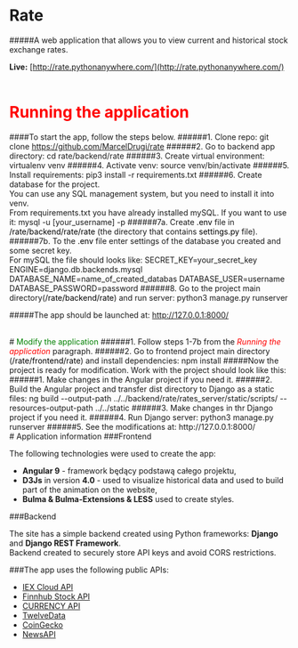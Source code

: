 # Rate
#####A web application that allows you to view current and historical stock exchange rates.

 **Live:**  [http://rate.pythonanywhere.com/](http://rate.pythonanywhere.com/)
<br><br>
# <span style="color:red"> Running the application </span>
####To start the app, follow the steps below.
######1. Clone repo:
    git clone https://github.com/MarcelDrugi/rate
######2. Go to backend app directory:
    cd rate/backend/rate
######3. Create virtual environment:
    virtualenv venv 
######4. Activate venv:
    source venv/bin/activate
######5. Install requirements:
    pip3 install -r  requirements.txt
######6. Create database for the project. <br>You can use any SQL management system, but you need to install it into venv.<br> From requirements.txt you have already installed mySQL. If you want to use it: 
    mysql -u [your_username] -p
######7a. Create  <span style="color:black">.env</span> file in <span style="color:black">/rate/backend/rate/rate</span> (the directory that contains <span style="color:black">settings.py</span> file).<br>
######7b. To the <span style="color:black">.env</span>  file enter settings of the database you created and some secret key. <br> For mySQL the file should looks like:
    SECRET_KEY=your_secret_key
    ENGINE=django.db.backends.mysql
    DATABASE_NAME=name_of_created_databas
    DATABASE_USER=username
    DATABASE_PASSWORD=password
######8. Go to the project main directory(<span style="color:black">/rate/backend/rate</span>) and run server:
    python3 manage.py runserver


#####The app should be launched at:
    http://127.0.0.1:8000/

<br>
# <span style="color:green"> Modify the application</span>
######1. Follow steps 1-7b from the <span style="color:red"><i>Running the application</i></span> paragraph.
######2. Go to frontend project main directory (<span style="color:black">/rate/frontend/rate</span>) and install dependencies:
    npm install
#####Now the project is ready for modification. Work with the project should look like this:
######1. Make changes in the Angular project if you need it. 
######2. Build the Angular project and transfer dist directory to Django as a static files:
    ng build --output-path ../../backend/rate/rates_server/static/scripts/ --resources-output-path ../../static
######3. Make changes in thr Django project if you need it.
######4. Run Django server:
    python3 manage.py runserver
######5. See the modifications at: 
    http://127.0.0.1:8000/

<br>
# Application information
###Frontend

The following technologies were used to create the app:

- **Angular 9** - framework będący podstawą całego projektu,
- **D3Js** in version **4.0** - used to visualize historical data and used to build part of the animation on the website,
- **Bulma & Bulma-Extensions & LESS** used to create styles.


###Backend

The site has a simple backend created using Python frameworks: **Django** and **Django REST Framework**. 
<br>
Backend created to securely store API keys and avoid CORS restrictions.

###The app uses the following public APIs:

- [IEX Cloud API](https://iexcloud.io/docs/api/)
- [Finnhub Stock API](https://finnhub.io/)
- [CURRENCY API](https://currency.com/api)
- [TwelveData](https://twelvedata.com/docs)
- [CoinGecko](https://www.coingecko.com/en/api)
- [NewsAPI](https://newsapi.org/)


